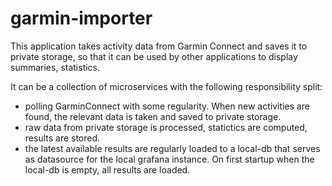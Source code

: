 # garmin-importer

This application takes activity data from Garmin Connect and saves it to private storage, so that it can be used by other applications to display summaries, statistics.

It can be a collection of microservices with the following responsibility split:

* polling GarminConnect with some regularity. When new activities are found, the relevant data is taken and saved to private storage.
* raw data from private storage is processed, statictics are computed, results are stored.
* the latest available results are regularly loaded to a local-db that serves as datasource for the local grafana instance. On first startup when the local-db is empty, all results are loaded.
